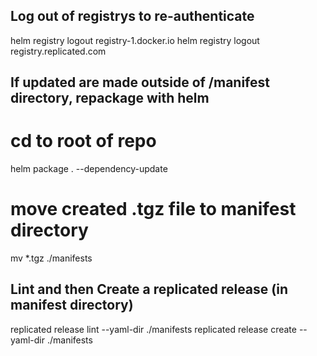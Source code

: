 ## Log out of registrys to re-authenticate

helm registry logout registry-1.docker.io
helm registry logout registry.replicated.com

## If updated are made outside of /manifest directory, repackage with helm

# cd to root of repo
helm package . --dependency-update
# move created .tgz file to manifest directory
mv *.tgz ./manifests
## Lint and then Create a replicated release (in manifest directory)
replicated release lint --yaml-dir ./manifests 
replicated release create --yaml-dir ./manifests